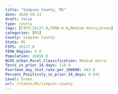 ```yaml
---
title: "Simpson County, MS"
date: 2020-10-23
draft: false
type: county
tags: [FIPS:28127.0,FEMA:4.0,Medium metro,Green]
categories: [MS]
County: Simpson County
State: MS
FIPS: 28127.0
FEMA_Region: 4.0
Population: 26658.0
NCHS_Urban_Rural_Classification: Medium metro
Tests_in_prior_14_days: 118.0
Fourteen_day_test_rate_per_100000: 443.0
Percent_Positivity_in_prior_14_days: 0.042
Level: Green
url: /states/MS/simpson-county
---
```




